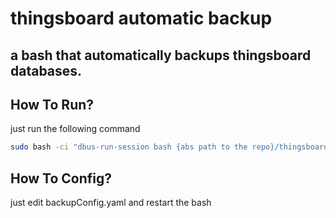 # thingsboard automatic backup
## a bash that automatically backups thingsboard databases.


## How To Run?
just run the following command

```bash
sudo bash -ci "dbus-run-session bash {abs path to the repo}/thingsboard_automatic_backup/backup.bash"
```
## How To Config?
just edit backupConfig.yaml and restart the bash